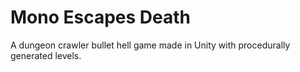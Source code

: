 # Mono Escapes Death
 
A dungeon crawler bullet hell game made in Unity with procedurally generated levels.

